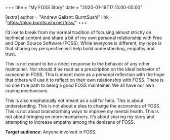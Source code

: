 +++
title = "My FOSS Story"
date = "2020-01-19T17:15:00-05:00"

[extra]
author = "Andrew Gallant: BurntSushi"
link = "https://blog.burntsushi.net/foss/"
+++
<p>I&rsquo;d like to break from my normal tradition of focusing almost strictly on
technical content and share a bit of my own personal relationship with Free
and Open Source Software (FOSS). While everyone is different, my hope is that
sharing my perspective will help build understanding, empathy and trust.</p>
<p>This is not meant to be a direct response to the behavior of any other
maintainer. Nor should it be read as a prescription on the ideal behavior of
someone in FOSS. This is meant more as a personal reflection with the hope that
others will use it to reflect on their own relationship with FOSS. There is no
one true path to being a good FOSS maintainer. We all have our own coping
mechanisms.</p>
<p>This is also emphatically not meant as a call for help. This is about
understanding. This is not about a plea to change the economics of FOSS. This
is not about brainstorming ways to improve my mental health. This is not about
bringing on more maintainers. It&rsquo;s about sharing my story and attempting to
increase empathy among the denizens of FOSS.</p>
<p><strong>Target audience</strong>: Anyone involved in FOSS.</p>